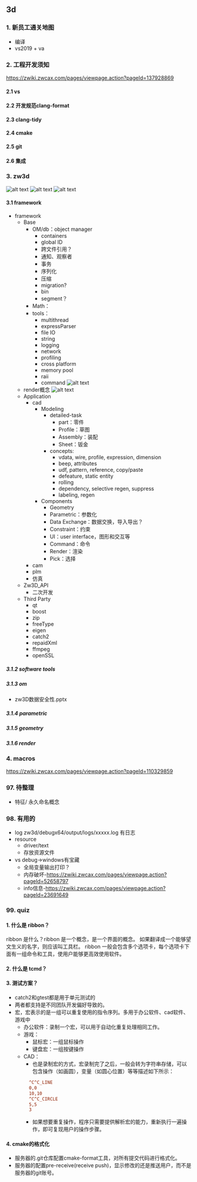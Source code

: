 ## 3d

### 1. 新员工通关地图
- 编译
- vs2019 + va

### 2. 工程开发须知
https://zwiki.zwcax.com/pages/viewpage.action?pageId=137928869

#### 2.1 vs
#### 2.2 开发规范clang-format
#### 2.3 clang-tidy
#### 2.4 cmake
#### 2.5 git
#### 2.6 集成


### 3. zw3d
![alt text](_imgs/framework_image.png)
![alt text](_imgs/3dnotes_image.png)
![alt text](_imgs/1_3dnotes_image.png)

#### 3.1 framework
* framework
  - Base
      - OM/db：object manager
        - containers
        - global ID
        - 跨文件引用？
        - 通知、观察者
        - 事务
        - 序列化
        - 压缩
        - migration?
        - bin
        - segment？
      - Math：
      - tools：
        - multithread
        - expressParser
        - file IO
        - string
        - logging
        - network
        - profiling
        - cross platform
        - memory pool
        - raii
        - command 
        ![alt text](_imgs/framework_image-1.png)
  - render概念
    ![alt text](_imgs/framework_image-2.png)
  - Application
    - cad
      - Modeling
          - detailed-task
            - part：零件
            - Profile：草图
            - Assembly：装配
            - Sheet：钣金
          - concepts:
            - vdata, wire, profile, expression, dimension
            - beep, attributes
            - udf, pattern, reference, copy/paste
            - defeature, static entity
            - rolling
            - dependency, selective regen, suppress
            - labeling, regen
      - Components
        - Geometry
        - Parametric：参数化
        - Data Exchange：数据交换，导入导出？
        - Constraint：约束
        - UI：user interface，图形和交互等
        - Command：命令
        - Render：渲染
        - Pick：选择
    - cam
    - plm
    - 仿真
  - Zw3D_API
    - 二次开发 
  - Third Party
    - qt
    - boost
    - zip
    - freeType
    - eigen
    - catch2
    - repaidXml
    - ffmpeg
    - openSSL

##### 3.1.2 software tools
##### 3.1.3 om
  * zw3D数据安全性.pptx
##### 3.1.4 parametric
##### 3.1.5 geometry
##### 3.1.6 render

### 4. macros
https://zwiki.zwcax.com/pages/viewpage.action?pageId=110329859

### 97. 待整理
* 特征/ 永久命名概念

### 98. 有用的
* log
    zw3d/debugx64/output/logs/xxxxx.log
    有日志
* resource
    * driver/text
    * 存放资源文件
* vs
    debug->windows有宝藏
    * 全局变量输出打印？
    * 内存破坏-https://zwiki.zwcax.com/pages/viewpage.action?pageId=52658797
    * info信息-https://zwiki.zwcax.com/pages/viewpage.action?pageId=23691649

### 99. quiz
#### 1. 什么是 ribbon？

ribbon 是什么？ribbon 是一个概念，是一个界面的概念。
如果翻译成一个能够望文生义的名字，则应该叫工具栏。
ribbon 一般会包含多个选项卡，每个选项卡下面有一组命令和工具，使用户能够更高效使用软件。

#### 2. 什么是 tcmd？

#### 3. 测试方案？
* catch2和gtest都是用于单元测试的
* 两者都支持是不同团队开发偏好导致的。
* 宏，宏表示的是一组可以重复使用的指令序列。多用于办公软件、cad软件、游戏中
  * 办公软件：录制一个宏，可以用于自动化重复处理相同工作。
  * 游戏：
    * 鼠标宏：一组鼠标操作
    * 键盘宏：一组按键操作
  * CAD：
    * 也是录制宏的方式，宏录制完了之后，一般会转为字符串存储，可以包含操作（如画圆），变量（如圆心位置）等等描述如下所示：
    ```ini
      ^C^C_LINE
      0,0
      10,10
      ^C^C_CIRCLE
      5,5
      3
    ```
    * 如果想要重复操作，程序只需要提供解析宏的能力，重新执行一遍操作，即可复现用户的操作步骤。


#### 4. cmake的格式化
* 服务器的.git仓库配置cmake-format工具，对所有提交代码进行格式化。
* 服务器的配置pre-receive(receive push)，显示修改的还是推送用户，而不是服务器的git账号。
